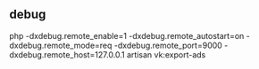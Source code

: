 ## debug
php -dxdebug.remote_enable=1 -dxdebug.remote_autostart=on -dxdebug.remote_mode=req -dxdebug.remote_port=9000 -dxdebug.remote_host=127.0.0.1 artisan vk:export-ads


